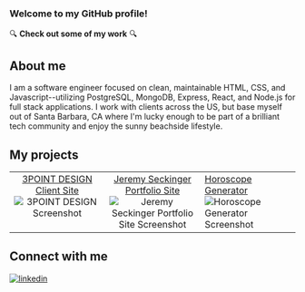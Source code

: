 ### Welcome to my GitHub profile!

:mag: **Check out some of my work**	:mag:

 ## About me
 
I am a software engineer focused on clean, maintainable HTML, CSS, and Javascript--utilizing PostgreSQL, MongoDB, Express, React, and Node.js for full stack applications. I work with clients across the US, but base myself out of Santa Barbara, CA where I'm lucky enough to be part of a brilliant tech community and enjoy the sunny beachside lifestyle.

## My projects  
<table><tr><td valign="top" width="33%">
<div align="center"> 
<a href="https://3pointdesign.netlify.app/">3POINT DESIGN Client Site</a>
<img src="https://i.imgur.com/zUUZZ3c.jpg" alt="3POINT DESIGN Screenshot">
</div>
</td><td valign="top" width="33%">
<div align="center">
<a href="https://jeremyseckinger.netlify.app"/>Jeremy Seckinger Portfolio Site</a>
<img src="https://i.imgur.com/LgIFAWl.png" alt="Jeremy Seckinger Portfolio Site Screenshot">
</div>
</td><td valign="top" width="33%">
<a href="https://horoscopegenerator.netlify.app/">Horoscope Generator</a>
<img src="https://i.imgur.com/cYQVBFB.png" alt="Horoscope Generator Screenshot">
<div align="center">   
</div>
</td></tr></table> 

## Connect with me
<div>
<a href="https://www.linkedin.com/in/jeremy-seckinger/" target="_blank"><img src="https://img.shields.io/badge/linkedin-%231E77B5.svg?&style=for-the-badge&logo=linkedin&logoColor=white" alt="linkedin"></a>
 </div>
<br/>
